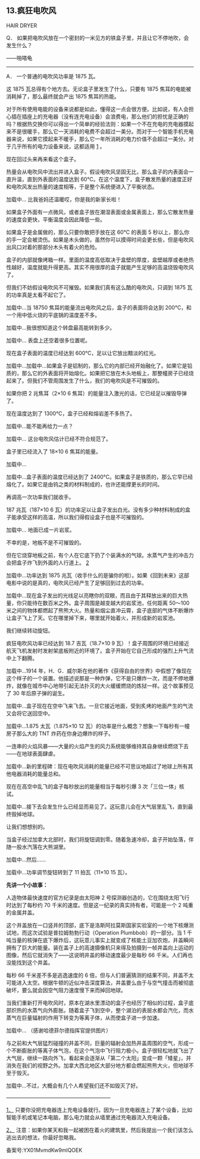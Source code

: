 ## 13.疯狂电吹风
HAIR DRYER
 

  Q．
  如果把电吹风放在一个密封的一米见方的铁盒子里，并且让它不停地吹，会发生什么？
 

——啪嗒龟
 



---

  A．
 一个普通的电吹风功率是 1875 瓦。
 

这 1875 瓦总得有个地方去。无论盒子里发生了什么，只要有 1875 焦耳的电能被消耗掉了，那么最终就会产出 1875 焦耳的热能。
 

对于所有使用电能的设备来说都是如此，懂得这一点会很方便。比如说，有人会担心插在插座上的充电器（没有连充电设备）会浪费电，那么他们的担忧是正确的吗？根据热交换你可以得出一个简单的经验法则：如果一个不在充电的充电器摸起来不是很暖手，那么它一天消耗的电费不会超过一美分。而对于一个智能手机充电器来说，如果它摸起来不暖手，那么它一年所消耗的电力价值不会超过一美分。对于几乎所有的电力设备来说，这都适用
  [1](1243992832194498560.xhtml#ch1) 。
 

现在回过头来再来看这个盒子。
 

热量会从电吹风中流出并进入盒子。假设电吹风坚固无比，那么盒子的内表面会一直升温，直到外表面的温度达到 60℃。在这个温度下，盒子散发热量的速度正好和电吹风发出热量的速度相等，于是整个系统便进入了平衡状态。
 

![]()加载中... 比我爸妈还温暖哎，你是我的新家长啦！
 

如果盒子外面有一点微风，或者盒子放在潮湿表面或金属表面上，那么它散发热量的速度会更快，平衡温度会因此降低一些。
 

如果盒子是金属做的，那么只要你敢把手放在这 60℃ 的表面 5 秒以上，那么你的手一定会被烫伤。如果是木头做的，虽然你可以摸得时间会更长些，但是电吹风出风口对着的那部分木头有着火的危险。
 

盒子的内部就像烤箱一样。里面的温度高低取决于盒壁的厚度，盒壁越厚或者绝热性越好，温度就能升得更高。其实不用很厚的盒子就能产生足够的高温烧毁电吹风了。
 

但我们不妨假设电吹风不可摧毁。如果我们真有这么酷的电吹风，只调到 1875 瓦的功率真是太看不起它了。
 

![]()加载中...当 18750 焦耳的能量流出电吹风之后，盒子的表面将会达到 200℃，和一个用中低火烧的平底锅的温度差不多。
 

![]()加载中...我很想知道这个转盘最高能转到多少。
 

![]()加载中... 表盘上还空着很多位置呢。
 

现在盒子表面的温度已经达到 600℃，足以让它放出黯淡的红光。
 

![]()加载中...![]()加载中...如果盒子是铝制的，那么它的内部已经开始融化了。如果它是铅质的，那么它的外表面将开始熔化。如果把它放在木头地板上，那整幢房子已经烧起来了。但我们不管周围发生了什么，我们的电吹风是不可摧毁的。
 

如果你把 2 兆焦耳（2×10
  6
 焦耳）的能量注入激光的话，它已经足以摧毁导弹了。
 

现在温度达到了 1300℃，盒子已经和熔岩差不多热了。
 

![]()加载中...能不能再给力一点？
 

![]()加载中... 这台电吹风估计已经不符合规范了。
 

盒子里已经流入了 18×10
  6
 焦耳的能量。
 

![]()加载中...

![]()加载中...盒子表面的温度已经达到了 2400℃。如果盒子是铁质的，那么它早已经熔化了。如果它是由钨之类的材料制成的，也许还能撑更长的时间。
 

再调高一次功率我们就收手。
 

187 兆瓦（187×10
  6
 瓦）的功率足以让盒子发出白光。没有多少种材料制成的盒子能承受这样的高温，所以我们得假设盒子也是不可摧毁的。
 

![]()加载中... 地面已成一片岩浆。
 

不幸的是，地板不是不可摧毁的。
 

但在它烧穿地板之前，有个人在它底下扔了个装满水的气球。水蒸气产生的冲击力会把盒子炸飞到外面的人行道上。
  [2](1243992832194498560.xhtml#ch2) 

![]()加载中...功率达到 1875 兆瓦（收手什么的是骗你的啦）。如果《回到未来》这部电影中说的是真的，电吹风已经产生了足够回到过去的功率。
 

![]()加载中...现在盒子发出的光线足以亮瞎你的双眼，而且由于其释放出来的巨大热量，你只能待在数百米之外。盒子周围是越变越大的岩浆池，任何距离 50～100 米之间的物体都燃起了熊熊大火。热量和烟尘直冲云霄，盒子底部的气体不断爆炸让盒子飞上了天。它在哪里掉下来，哪里就开始着火，并形成新的岩浆池。
 

我们继续转动旋钮。
 

疯狂电吹风功率已经达到 18.7 吉瓦（18.7×10
  9
 瓦）！盒子周围的环境已经接近航天飞机发射时发射架底板附近的环境了。盒子开始在它自己形成的强烈上升气流中上下翻腾。
 

![]()加载中...1914 年，H．G．威尔斯在他的著作《获得自由的世界》中假想了像现在这个样子的一个装置。他描述说那是一种炸弹，它不是只爆炸一次，而是不停地爆炸，就像在城市中心地带引起无法扑灭的大火缓缓燃烧的炼狱一样。这个故事预见了 30 年后原子弹的诞生。
 

![]()加载中...盒子现在在空中飞来飞去。一旦它接近地面，受到炙烤的地面产生的气流又会将它送回空中。
 

![]()加载中...1.875 太瓦（1.875×10
  12
 瓦）的功率是什么概念？想象一下每秒有一幢房子那么大的 TNT 炸药在你身边爆炸的样子。
 

一连串的火焰风暴——大量的火焰产生的风力系统能够维持其自身继续燃烧下去——在地球表面肆虐。
 

![]()加载中...新的里程碑：现在电吹风消耗的能量已经不可思议地超过了地球上所有其他电器消耗的能量总和。
 

现在在高空中乱飞的盒子每秒放出的能量相当于每秒引爆 3 次「三位一体」核试。
 

![]()加载中...接下去会发生什么已经显而易见了。这玩意儿会在大气层里乱飞，直到最终毁掉地球。
 

让我们想想别的。
 

当盒子经过加拿大北部时，我们将旋钮调到零。随着急速冷却，盒子开始坠落，伴随一股水汽落在大熊湖里。
 

![]()加载中...然后……
 

![]()加载中...功率调节旋钮转到了 11 拍瓦（11×10
  15
 瓦）。
 

 **先讲一个小故事：** 

人造物体最快速度的官方纪录是由太阳神 2 号探测器创造的，它在围绕太阳飞行时达到了每秒约 70 千米的速度。但是这一纪录的真实持有者，可能是一个 2 吨重的金属井盖。
 

这个井盖放在一口竖井的顶部，底下是洛斯阿拉莫斯国家实验室的一个地下核爆测试地，而这次试验是普拉姆勃勃行动（Operation Plumbbob）的一部分。当 1 千吨当量的核弹在底下爆炸后，这玩意儿事实上就变成了核能土豆加农炮，井盖瞬间拥有了巨大的能量。装在盖子上的高速摄像机只来得及拍摄到一帧井盖向上运动的图像，然后它就消失了——这说明井盖的移动速度最少是每秒 66 千米。人们再也没能找到这个井盖。
 

每秒 66 千米差不多是逃逸速度的 6 倍，但与人们普遍猜测的结果不同，井盖不太可能进入太空。根据牛顿的近似冲击深度算法，井盖要么由于与空气撞击而被彻底破坏，要么就会因空气阻力速度慢下来而掉回地球。
 

当我们重新打开电吹风时，原本在湖水里漂动的盒子也经历了相似的过程，盒子底部炽热的水蒸气向外膨胀。随着盒子飞到空中，整个湖泊的表层水都会汽化，而水蒸气在巨量辐射的作用下转变为等离子体，从而使盒子进一步加速。
 

![]()加载中... （感谢哈德菲尔德指挥官提供图片）
 

与之前和大气层猛烈碰撞的井盖不同，巨量的辐射会加热井盖周围的空气，形成一个不断膨胀的等离子体气泡，在这个气泡中飞行阻力极小。盒子很轻松地就飞出了大气层，继续一路向外飞，看起来会逐渐从「第二个太阳」变成一颗「矮星」，并消失在我们的视野之外。加拿大西北地区大部分地方都会燃起熊熊大火，但地球不至于毁灭。
 

![]()加载中...不过，大概会有几个人希望我们还不如毁灭了好。
 

————————————————————
 

 [1．](1243992832194498560.xhtml#ch1-back) 只要你没把充电器连上充电设备就行。因为一旦充电器连上了某个设备，比如智能手机或笔记本电脑，那么电力就会从墙里通过充电器流入充电设备。
 

 [2．](1243992832194498560.xhtml#ch2-back) 注意：如果你某天和我一起被困在着火的建筑里，然后我提出一个我们该怎么逃出去的想法，你最好忽略我。
 



备案号:YX01MvmdKw9mlQOEK

